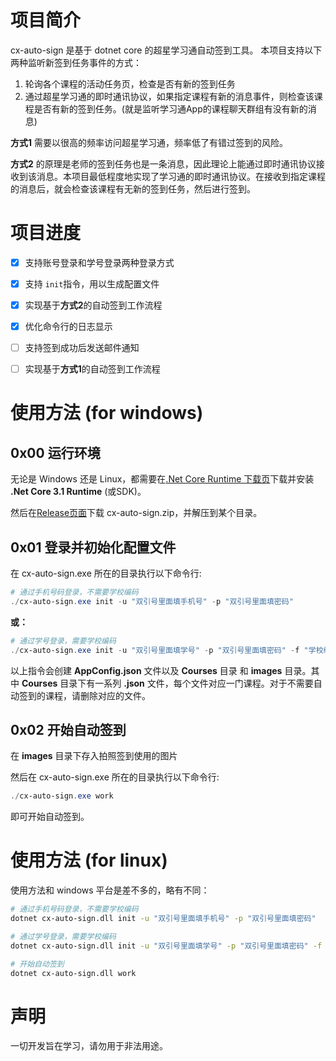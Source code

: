 # 项目简介

cx-auto-sign 是基于 dotnet core 的超星学习通自动签到工具。
本项目支持以下两种监听新签到任务事件的方式：

1. 轮询各个课程的活动任务页，检查是否有新的签到任务
2. 通过超星学习通的即时通讯协议，如果指定课程有新的消息事件，则检查该课程是否有新的签到任务。(就是监听学习通App的课程聊天群组有没有新的消息)

**方式1** 需要以很高的频率访问超星学习通，频率低了有错过签到的风险。

**方式2** 的原理是老师的签到任务也是一条消息，因此理论上能通过即时通讯协议接收到该消息。本项目最低程度地实现了学习通的即时通讯协议。在接收到指定课程的消息后，就会检查该课程有无新的签到任务，然后进行签到。

# 项目进度

- [x] 支持账号登录和学号登录两种登录方式
- [x] 支持 `init`指令，用以生成配置文件
- [x] 实现基于**方式2**的自动签到工作流程
- [x] 优化命令行的日志显示
- [ ] 支持签到成功后发送邮件通知
- [ ] 实现基于**方式1**的自动签到工作流程


# 使用方法 (for windows)

## 0x00 运行环境

无论是 Windows 还是 Linux，都需要在[.Net Core Runtime 下载页](https://dotnet.microsoft.com/download/dotnet-core/current/runtime)下载并安装 **.Net Core 3.1 Runtime** (或SDK)。

然后在[Release页面](https://github.com/cyanray/cx-auto-sign/releases)下载 cx-auto-sign.zip，并解压到某个目录。

## 0x01 登录并初始化配置文件

在 cx-auto-sign.exe 所在的目录执行以下命令行:

```powershell
# 通过手机号码登录，不需要学校编码
./cx-auto-sign.exe init -u "双引号里面填手机号" -p "双引号里面填密码" 
```

**或：**

```powershell
# 通过学号登录，需要学校编码
./cx-auto-sign.exe init -u "双引号里面填学号" -p "双引号里面填密码" -f "学校编码"
```

以上指令会创建 **AppConfig.json** 文件以及 **Courses** 目录 和 **images** 目录。其中 **Courses** 目录下有一系列 **.json** 文件，每个文件对应一门课程。对于不需要自动签到的课程，请删除对应的文件。

## 0x02 开始自动签到

在 **images** 目录下存入拍照签到使用的图片

然后在 cx-auto-sign.exe 所在的目录执行以下命令行:

```powershell
./cx-auto-sign.exe work
```

即可开始自动签到。

# 使用方法 (for linux)

使用方法和 windows 平台是差不多的，略有不同：

```bash
# 通过手机号码登录，不需要学校编码
dotnet cx-auto-sign.dll init -u "双引号里面填手机号" -p "双引号里面填密码" 

# 通过学号登录，需要学校编码
dotnet cx-auto-sign.dll init -u "双引号里面填学号" -p "双引号里面填密码" -f "学校编码"

# 开始自动签到
dotnet cx-auto-sign.dll work
```


# 声明

一切开发旨在学习，请勿用于非法用途。

